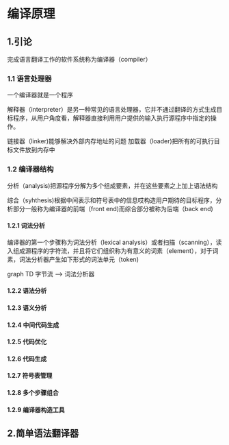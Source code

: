 # 编译原理

## 1.引论

完成语言翻译工作的软件系统称为编译器（compiler）

### 1.1 语言处理器

一个编译器就是一个程序

解释器（interpreter）是另一种常见的语言处理器，它并不通过翻译的方式生成目标程序，从用户角度看，解释器直接利用用户提供的输入执行源程序中指定的操作。

链接器（linker)能够解决外部内存地址的问题
加载器（loader)把所有的可执行目标文件放到内存中

### 1.2 编译器结构

分析（analysis)把源程序分解为多个组成要素，并在这些要素之上加上语法结构

综合（syhthesis)根据中间表示和符号表中的信息哎构造用户期待的目标程序，分析部分一般称为编译器的前端（front end)而综合部分被称为后端（back end)

#### 1.2.1 词法分析

编译器的第一个步骤称为词法分析（lexical analysis）或者扫描（scanning），读入组成源程序的字符流，并且将它们组织称为有意义的词素（element），对于词素，词法分析器产生如下形式的词法单元（token)

graph TD
  字节流 --> 词法分析器

#### 1.2.2 语法分析

#### 1.2.3 语义分析

#### 1.2.4 中间代码生成

#### 1.2.5 代码优化

#### 1.2.6 代码生成

#### 1.2.7 符号表管理

#### 1.2.8 多个步骤组合

#### 1.2.9 编译器构造工具

## 2.简单语法翻译器
